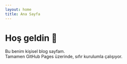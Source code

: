 ```yaml
---
layout: home
title: Ana Sayfa
---
```


# Hoş geldin 👋

Bu benim kişisel blog sayfam.  
Tamamen GitHub Pages üzerinde, sıfır kurulumla çalışıyor.
